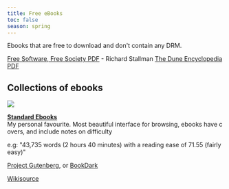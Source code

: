 ```yaml
---
title: Free eBooks
toc: false
season: spring
---
```


Ebooks that are free to download and don't contain any DRM.

[Free Software, Free Society PDF](https://www.gnu.org/philosophy/fsfs/rms-essays.pdf) - Richard Stallman
[The Dune Encyclopedia PDF](www.e-reading.org.ua/bookreader.php/137523/Herbert_-_The_Dune_Encyclopedia.pdf)

## Collections of ebooks

![](https://res.cloudinary.com/didjqvf50/image/upload/v1605036407/notes/standard-ebooks.png)

**[Standard Ebooks](https://standardebooks.org/)** My personal favourite. Most beautiful interface for browsing, ebooks have covers, and include notes on difficulty

e.g: "43,735 words (2 hours 40 minutes) with a reading ease of 71.55 (fairly easy)"

[Project Gutenberg](https://www.gutenberg.org), or [BookDark](https://bookdark.com/)

[Wikisource](https://en.wikisource.org/wiki/Main\_Page)